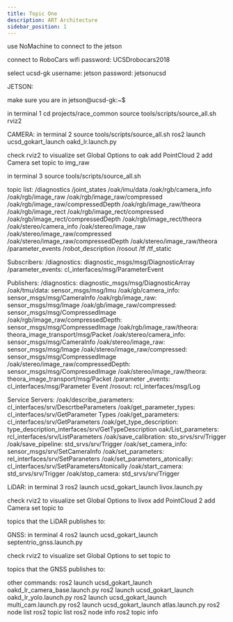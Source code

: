 ```yaml
---
title: Topic One
description: ART Architecture
sidebar_position: 1
---
```

use NoMachine to connect to the jetson 

connect to RoboCars wifi
password: UCSDrobocars2018

select ucsd-gk
username: jetson
password: jetsonucsd

JETSON:

make sure you are in jetson@ucsd-gk:~$ 

in terminal 1
cd projects/race_common
source tools/scripts/source_all.sh
rviz2


CAMERA:
in terminal 2
source tools/scripts/source_all.sh
ros2 launch ucsd_gokart_launch oakd_lr.launch.py 

check rviz2 to visualize
set Global Options to oak
add PointCloud 2
add Camera
set topic to img_raw

in terminal 3
source tools/scripts/source_all.sh

topic list:
/diagnostics 
/joint_states 
/oak/imu/data
/oak/rgb/camera_info
/oak/rgb/image_raw
/oak/rgb/image_raw/compressed 
/oak/rgb/image_raw/compressedDepth
/oak/rgb/image_raw/theora
/oak/rgb/image_rect
/oak/rgb/image_rect/compressed 
/oak/rgb/image_rect/compressedDepth
/oak/rgb/image_rect/theora 
/oak/stereo/camera_info 
/oak/stereo/image_raw
/oak/stereo/image_raw/compressed 
/oak/stereo/image_raw/compressedDepth
/oak/stereo/image_raw/theora
/parameter_events /robot_description
/rosout 
/tf
/tf_static

Subscribers:
/diagnostics: diagnostic_msgs/msg/DiagnosticArray 
/parameter_events: cl_interfaces/msg/ParameterEvent

Publishers:
/diagnostics: diagnostic_msgs/msg/DiagnosticArray
/oak/tmu/data: sensor_msgs/msg/Imu
/oak/gb/camera_info: sensor_msgs/msg/CameraInfo
/oak/rgb/image_raw: sensor_msgs/msg/Image
/oak/gb/image_raw/compressed: sensor_msgs/msg/CompressedImage
/oak/rgb/image_raw/compressedDepth: sensor_msgs/msg/CompressedImage
/oak/rgb/image_raw/theora: theora_image_transport/msg/Packet
/oak/stereo/camera_info: sensor_msgs/msg/CameraInfo
/oak/stereo/image_raw: sensor_msgs/msg/Image
/oak/stereo/image_raw/compressed: sensor_msgs/msg/CompressedImage
/oak/stereo/image_raw/compressedDepth: sensor_msgs/msg/CompressedImage
/oak/stereo/image_raw/theora: theora_image_transport/msg/Packet
/parameter _events: cl_interfaces/msg/Parameter Event /rosout: rcl_interfaces/msg/Log

Service Servers:
/oak/describe_parameters: cl_interfaces/srv/DescrtbeParameters
/oak/get_parameter_types: cl_interfaces/srv/GetParameter Types /oak/get_parameters: cl_interfaces/srv/GetParameters
/oak/get_type_description: type_description_interfaces/srv/GetTypeDescription oak/List_parameters: rcl_interfaces/srv/ListParameters
/oak/save_calibration: sto_srvs/srv/Trigger
/oak/save_pipeline: std_srvs/srv/Trigger
/oak/set_camera_info: sensor_msgs/srv/SetCameraInfo
/oak/set_parameters: rel_interfaces/srv/SetParaneters
/oak/set_parameters_atonically: cl_interfaces/srv/SetParametersAtonically
/oak/start_camera: std_srvs/srv/Trigger /oak/stop_camera: std_srvs/srv/Trigger

LiDAR:
in terminal 3
ros2 launch ucsd_gokart_launch livox.launch.py 

check rviz2 to visualize
set Global Options to livox
add PointCloud 2
add Camera
set topic to 

topics that the LiDAR publishes to:

GNSS:
in terminal 4
ros2 launch ucsd_gokart_launch septentrio_gnss.launch.py 

check rviz2 to visualize
set Global Options to 
set topic to 

topics that the GNSS publishes to:

other commands:
ros2 launch ucsd_gokart_launch oakd_lr_camera_base.launch.py
ros2 launch ucsd_gokart_launch oakd_lr_yolo.launch.py
ros2 launch ucsd_gokart_launch multi_cam.launch.py
ros2 launch ucsd_gokart_launch atlas.launch.py
ros2 node list
ros2 topic list
ros2 node info
ros2 topic info

